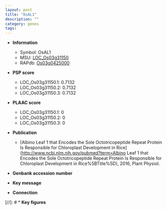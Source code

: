 ```yaml
---
layout: post
title: "OsAL1"
description: ""
category: genes
tags: 
---
```


* **Information**  
    + Symbol: OsAL1  
    + MSU: [LOC_Os03g31150](http://rice.plantbiology.msu.edu/cgi-bin/ORF_infopage.cgi?orf=LOC_Os03g31150)  
    + RAPdb: [Os03g0425000](http://rapdb.dna.affrc.go.jp/viewer/gbrowse_details/irgsp1?name=Os03g0425000)  

* **PSP score**  
    + LOC_Os03g31150.1: 0.7132 
    + LOC_Os03g31150.2: 0.7132 
    + LOC_Os03g31150.3: 0.7132 

* **PLAAC score**  
    + LOC_Os03g31150.1: 0 
    + LOC_Os03g31150.2: 0 
    + LOC_Os03g31150.3: 0 

* **Publication**  
    + [Albino Leaf 1 that Encodes the Sole Octotricopeptide Repeat Protein Is Responsible for Chloroplast Development in Rice](http://www.ncbi.nlm.nih.gov/pubmed?term=Albino Leaf 1 that Encodes the Sole Octotricopeptide Repeat Protein Is Responsible for Chloroplast Development in Rice%5BTitle%5D), 2016, Plant Physiol.

* **Genbank accession number**  

* **Key message**  

* **Connection**  

[//]: # * **Key figures**  


